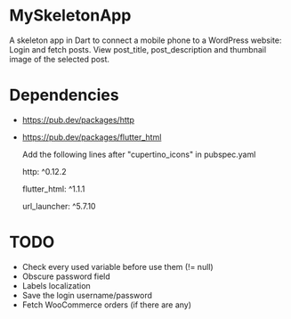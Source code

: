 # MySkeletonApp
A skeleton app in Dart to connect a mobile phone to a WordPress website: Login and fetch posts.
View post_title, post_description and thumbnail image of the selected post.


# Dependencies
- https://pub.dev/packages/http
- https://pub.dev/packages/flutter_html
  
  Add the following lines after "cupertino_icons" in pubspec.yaml
  
  http: ^0.12.2
  
  flutter_html: ^1.1.1
  
  url_launcher: ^5.7.10
  

# TODO
- Check every used variable before use them (!= null)
- Obscure password field
- Labels localization
- Save the login username/password
- Fetch WooCommerce orders (if there are any)
